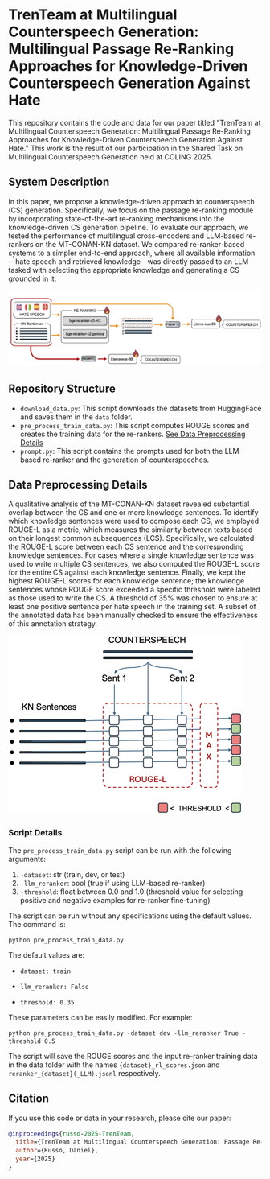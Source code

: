 # TrenTeam at Multilingual Counterspeech Generation: Multilingual Passage Re-Ranking Approaches for Knowledge-Driven Counterspeech Generation Against Hate

This repository contains the code and data for our paper titled "TrenTeam at Multilingual Counterspeech Generation: Multilingual Passage Re-Ranking Approaches for Knowledge-Driven Counterspeech Generation Against Hate." This work is the result of our participation in the Shared Task on Multilingual Counterspeech Generation held at COLING 2025.

## System Description

In this paper, we propose a knowledge-driven approach to counterspeech (CS) generation. Specifically, we focus on the passage re-ranking module by incorporating state-of-the-art re-ranking mechanisms into the knowledge-driven CS generation pipeline. To evaluate our approach, we tested the performance of multilingual cross-encoders and LLM-based re-rankers on the MT-CONAN-KN dataset. We compared re-ranker-based systems to a simpler end-to-end approach, where all available information—hate speech and retrieved knowledge—was directly passed to an LLM tasked with selecting the appropriate knowledge and generating a CS grounded in it.

![Experimental Design](img/immagine_coling.png)

## Repository Structure

- `download_data.py`: This script downloads the datasets from HuggingFace and saves them in the `data` folder.
- `pre_process_train_data.py`: This script computes ROUGE scores and creates the training data for the re-rankers. [See Data Preprocessing Details](#data-preprocessing-details)
- `prompt.py`: This script contains the prompts used for both the LLM-based re-ranker and the generation of counterspeeches.

## Data Preprocessing Details

A qualitative analysis of the MT-CONAN-KN dataset revealed substantial overlap between the CS and one or more knowledge sentences. To identify which knowledge sentences were used to compose each CS, we employed ROUGE-L as a metric, which measures the similarity between texts based on their longest common subsequences (LCS). Specifically, we calculated the ROUGE-L score between each CS sentence and the corresponding knowledge sentences. For cases where a single knowledge sentence was used to write multiple CS sentences, we also computed the ROUGE-L score for the entire CS against each knowledge sentence. Finally, we kept the highest ROUGE-L scores for each knowledge sentence; the knowledge sentences whose ROUGE score exceeded a specific threshold were labeled as those used to write the CS. A threshold of 35% was chosen to ensure at least one positive sentence per hate speech in the training set. A subset of the annotated data has been manually checked to ensure the effectiveness of this annotation strategy.

![Knowledge Sentence Annotation Process](img/kn_selection.png)

### Script Details 
The `pre_process_train_data.py` script can be run with the following arguments:
1. `-dataset`: str (train, dev, or test)
2. `-llm_reranker`: bool (true if using LLM-based re-ranker)
3. `-threshold`: float between 0.0 and 1.0 (threshold value for selecting positive and negative examples for re-ranker fine-tuning)

The script can be run without any specifications using the default values. The command is: 

```console
python pre_process_train_data.py
```

The default values are:

- `dataset: train`

- `llm_reranker: False`

- `threshold: 0.35`

These parameters can be easily modified. For example:

```console
python pre_process_train_data.py -dataset dev -llm_reranker True -threshold 0.5
```

The script will save the ROUGE scores and the input re-ranker training data in the data folder with the names `{dataset}_rl_scores.json` and `reranker_{dataset}(_LLM).jsonl` respectively.

## Citation

If you use this code or data in your research, please cite our paper: 

```bibtex
@inproceedings{russo-2025-TrenTeam,
  title={TrenTeam at Multilingual Counterspeech Generation: Passage Re-Ranking Approaches for Knowledge-Driven Counterspeech Generation Against Hate},
  author={Russo, Daniel},
  year={2025}
}
